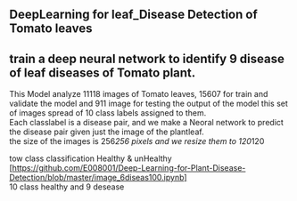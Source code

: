 ## DeepLearning for leaf_Disease Detection of Tomato leaves  
## train a deep neural network to identify 9 disease of leaf diseases of Tomato plant.
This Model analyze 11118 images of Tomato leaves,
15607 for train and validate the model and 911 image for testing the output of the model
this set of images spread of 10 class labels assigned to them.  
Each classlabel is a disease pair, and we make a Neoral network to predict the disease pair given just the image of the plantleaf.  
the size of the images is 256*256 pixels and we resize them to 120*120 

tow class classification Healthy & unHealthy [https://github.com/E008001/Deep-Learning-for-Plant-Disease-Detection/blob/master/image_6diseas100.ipynb]  
10 class healthy and 9 desease
